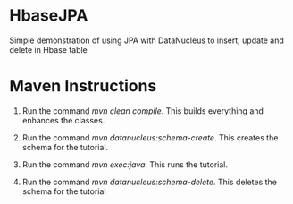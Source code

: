 HbaseJPA
============

Simple demonstration of using JPA with DataNucleus to insert, update and delete in Hbase table

Maven Instructions
==================
1. Run the command *mvn clean compile*. This builds everything and enhances the
   classes.

2. Run the command *mvn datanucleus:schema-create*. This creates the schema for
   the tutorial.

3. Run the command *mvn exec:java*. This runs the tutorial.

4. Run the command *mvn datanucleus:schema-delete*. This deletes the schema for
   the tutorial
